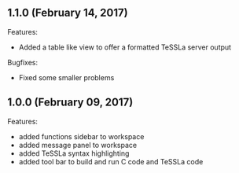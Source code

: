 ## 1.1.0 (February 14, 2017)

Features:
  - Added a table like view to offer a formatted TeSSLa server output

Bugfixes:
  - Fixed some smaller problems

## 1.0.0 (February 09, 2017)

Features:
  - added functions sidebar to workspace
  - added message panel to workspace
  - added TeSSLa syntax highlighting
  - added tool bar to build and run C code and TeSSLa code
